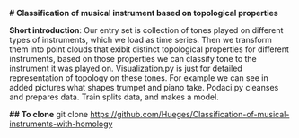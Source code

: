 **# Classification of musical instrument based on topological properties** 

**Short introduction**: 
Our entry set is collection of tones played on different types of instruments, which we load as time series.
Then we transform them into point clouds that exibit distinct topological properties for different instruments,
based on those properties we can classify tone to the instrument it was played on.
Visualization.py is just for detailed representation of topology on these tones. For example we can see in added pictures what 
shapes trumpet and piano take.
Podaci.py cleanses and prepares data.
Train splits data, and makes a model.

**## To clone**
git clone https://github.com/Hueges/Classification-of-musical-instruments-with-homology
